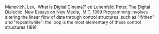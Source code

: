 ﻿Manovich, Lev, 'What is Digital Cinema?' ed Lunenfeld, Peter, The Digital Dialectic: New Essays on New Media,  MIT, 1999
Programming involves altering the linear flow of data through control structures, such as "if/then" and "repeat/while"; the loop is the most elementary of these control structures (189)

